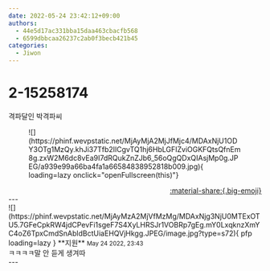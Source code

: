 ```yaml
---
date: 2022-05-24 23:42:12+09:00
authors:
  - 44e5d17ac331bba15daa463cbacfb568
  - 6599dbbcaa26237c2ab0f3becb421b45
categories:
  - Jiwon
---
```


# 2-15258174

<div class="post-container" markdown="1">
<div class="content-container md-sidebar__scrollwrap" markdown="1">

격파달인 박격파씨 
<figure markdown="1">
![](https://phinf.wevpstatic.net/MjAyMjA2MjJfMjc4/MDAxNjU1ODY3OTg1MzQy.khJi37Tfb2IlCgvTQ1hj6HbLGFIZviOGKFQtsQfnEm8g.zxW2M6dc8vEa9I7dRQukZnZJb6_56oQgQDxQIAsjMp0g.JPEG/a939e99a66ba4fa1a66584838952818b009.jpg){ loading=lazy onclick="openFullscreen(this)"}
</figure>


</div>
</div>

<div style="text-align: right;" markdown="1">
<a href="https://weverse.io/fromis9/fanpost/2-15258174" style="text-align: right;">:material-share:{.big-emoji}</a>
</div>
---

<div class="comments-container md-sidebar__scrollwrap" markdown="1">
<div class="comment" markdown="1">
<div class='id-container' markdown="1">
![](https://phinf.wevpstatic.net/MjAyMzA2MjVfMzMg/MDAxNjg3NjU0MTExOTU5.7GFeCpkRW4jdCPevFi1sgeF7S4XyLHRSJr1VOBRp7gEg.mY0LxqknzXmYC4oZ6TpxCmdSnAbldBctUiaEHQVjHkgg.JPEG/image.jpg?type=s72){ pfp loading=lazy }
**<span class="artist">지원</span>** <small>May 24 2022, 23:43</small><br>
</div>
<div class='comment-body' markdown="1">
ㅋㅋㅋㅋ말 안 듣게 생겨따
</div>
</div>
</div>
---
